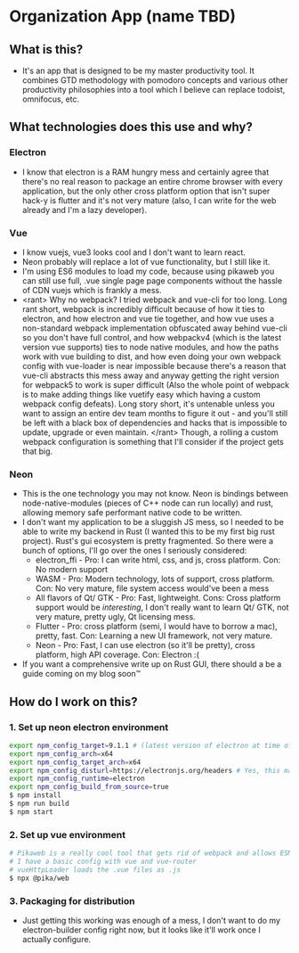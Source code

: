# Organization App (name TBD)
## What is this?
* It's an app that is designed to be my master productivity tool. It combines GTD
  methodology with pomodoro concepts and various other productivity philosophies
  into a tool which I believe can replace todoist, omnifocus, etc.
## What technologies does this use and why?
### Electron
* I know that electron is a RAM hungry mess and certainly agree that there's no real reason to package an entire chrome browser with every application, but the only other cross platform option that isn't super hack-y is flutter and it's not very mature (also, I can write for the web already and I'm a lazy developer).
### Vue
* I know vuejs, vue3 looks cool and I don't want to learn react.
* Neon probably will replace a lot of vue functionality, but I still like it.
* I'm using ES6 modules to load my code, because using pikaweb you can still use full, .vue single page page components without the hassle of CDN vuejs which is frankly a mess.
* \<rant> Why no webpack? I tried webpack and vue-cli for too long. Long rant short, webpack is incredibly difficult because of how it ties to electron, and how electron and vue tie together, and how vue uses a non-standard webpack implementation obfuscated away behind vue-cli so you don't have full control, and how webpackv4 (which is the latest version vue supports) ties to node native modules, and how the paths work with vue building to dist, and how even doing your own webpack config with vue-loader is near impossible because there's a reason that vue-cli abstracts this mess away and anyway getting the right version for webpack5 to work is super difficult (Also the whole point of webpack is to make adding things like vuetify easy which having a custom webpack config defeats). Long story short, it's untenable unless you want to assign an entire dev team months to figure it out - and you'll still be left with a black box of dependencies and hacks that is impossible to update, upgrade or even maintain. \</rant> Though, a rolling a custom webpack configuration is something that I'll consider if the project gets that big.
### Neon
* This is the one technology you may not know. Neon is bindings between node-native-modules (pieces of C++ node can run locally) and rust, allowing memory safe performant native code to be written.
* I don't want my application to be a sluggish JS mess, so I needed to be able to write
  my backend in Rust (I wanted this to be my first big rust project). Rust's gui ecosystem is pretty fragmented. So there were a bunch of options, I'll go over the ones I seriously considered:
    - electron_ffi - Pro: I can write html, css, and js, cross platform. Con: No modern support
    - WASM - Pro: Modern technology, lots of support, cross platform. Con: No very mature, file system access would've been a mess
    - All flavors of Qt/ GTK - Pro: Fast, lightweight. Cons: Cross platform support would be *interesting*, I don't really want to learn Qt/ GTK, not very mature, pretty ugly, Qt licensing mess.
    - Flutter - Pro: cross platform (semi, I would have to borrow a mac), pretty, fast. Con: Learning a new UI framework, not very mature.
    - Neon - Pro: Fast, I can use electron (so it'll be pretty), cross platform, high API coverage. Con: Electron :(
* If you want a comprehensive write up on Rust GUI, there should a be a guide coming on my blog soon™
## How do I work on this?
### 1. Set up neon electron environment
```bash
export npm_config_target=9.1.1 # (latest version of electron at time of writing)
export npm_config_arch=x64
export npm_config_target_arch=x64
export npm_config_disturl=https://electronjs.org/headers # Yes, this makes it so you download the headers each time you rebuild, but it's the least complex option - and I separated build and rebuild so you don't *have* to have an internet connection to develop.
export npm_config_runtime=electron
export npm_config_build_from_source=true
$ npm install
$ npm run build
$ npm start
```
### 2. Set up vue environment
```bash
# Pikaweb is a really cool tool that gets rid of webpack and allows ESM modules to be loaded
# I have a basic config with vue and vue-router
# vueHttpLoader loads the .vue files as .js
$ npx @pika/web
```
### 3. Packaging for distribution
* Just getting this working was enough of a mess, I don't want to do my electron-builder config right now, but it looks like it'll work once I actually configure.